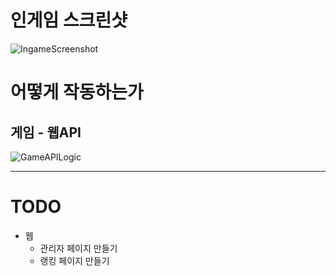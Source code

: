 # 인게임 스크린샷
![IngameScreenshot](https://github.com/sserve-kr/DodgeGame/blob/5f3c2fe19fd1e24d14157960abf5c4272857f7f5/ingame-capture.png)
# 어떻게 작동하는가
## 게임 - 웹API
![GameAPILogic](https://github.com/sserve-kr/DodgeGame/blob/064b8dab83a46a4297cdbc4cdb9aee75d57a068d/logicdraws/logic-GameAPILogic.drawio.png)

---

# TODO
+ 웹
  - 관리자 페이지 만들기
  - 랭킹 페이지 만들기

